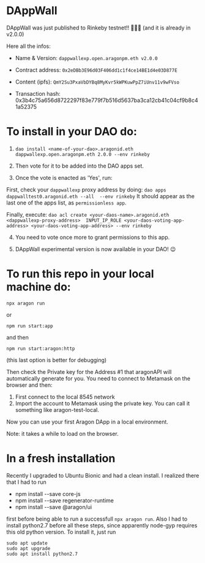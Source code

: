 # DAppWall

DAppWall was just published to Rinkeby testnet!! 🎉🎉🎉
(and it is already in v2.0.0)

Here all the infos:

- Name & Version: `dappwallexp.open.aragonpm.eth v2.0.0` 
- Contract address: `0x2eDBb3E96d03F406dd1c1f4ce14BE1d4e03D877E` 
- Content (ipfs): `QmY2Su3PxaVbDYBq8MyKvr5kWPKuwPpZ7iUnv11v9wFVso` 

- Transaction hash: 0x3b4c75a656d8722297f83e779f7b516d5637ba3ca12cb41c04cf9b8c41a52375

# To install in your DAO do:

1. `dao install <name-of-your-dao>.aragonid.eth dappwallexp.open.aragonpm.eth 2.0.0 --env rinkeby`

2. Then vote for it to be added into the DAO apps set.

3. Once the vote is enacted as 'Yes', run:

First, check your `dappwallexp` proxy address by doing:
`dao apps dappwalltest0.aragonid.eth --all  --env rinkeby`
It should appear as the last one of the apps list, as `permissionless app`.

Finally, execute:
`dao acl create <your-daos-name>.aragonid.eth <dappwallexp-proxy-address>  INPUT_IP_ROLE <your-daos-voting-app-address> <your-daos-voting-app-address> --env rinkeby`

4. You need to vote once more to grant permissions to this app.

5. DAppWall experimental version is now available in your DAO! 😉


# To run this repo in your local machine do:
```
npx aragon run
```
or
```
npm run start:app
```
and then 
```
npm run start:aragon:http
```
(this last option is better for debugging)


Then check the Private key for the Address #1 that aragonAPI will automatically generate for you. You need to connect to Metamask on the browser and then:
1. First connect to the local 8545 network
2. Import the account to Metamask using the private key. You can call it something like aragon-test-local.

Now you can use your first Aragon DApp in a local environment.

Note: it takes a while to load on the browser.

# In a fresh installation

Recently I upgraded to Ubuntu Bionic and had a clean install. I realized there that I had to run
- npm install --save core-js
- npm install --save regenerator-runtime 
- npm install --save @aragon/ui

first before being able to run a successfull `npx aragon run`.
Also I had to install python2.7 before all these steps, since apparently node-gyp requires this old python version. To install it, just run 
```
sudo apt update
sudo apt upgrade
sudo apt install python2.7
```

